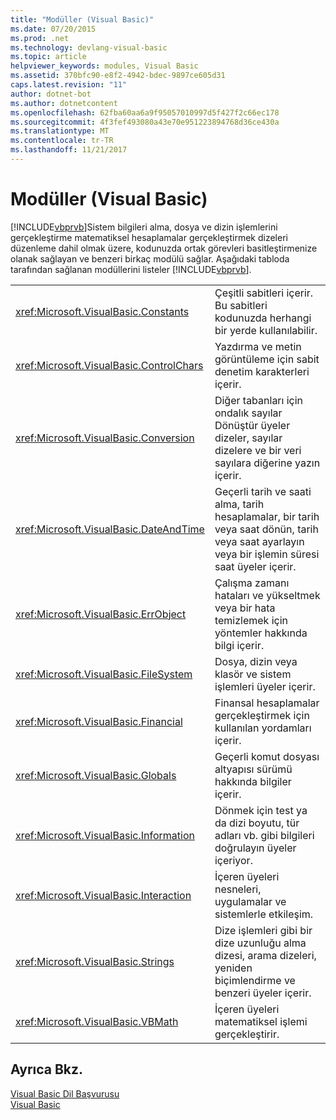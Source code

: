 ```yaml
---
title: "Modüller (Visual Basic)"
ms.date: 07/20/2015
ms.prod: .net
ms.technology: devlang-visual-basic
ms.topic: article
helpviewer_keywords: modules, Visual Basic
ms.assetid: 370bfc90-e8f2-4942-bdec-9897ce605d31
caps.latest.revision: "11"
author: dotnet-bot
ms.author: dotnetcontent
ms.openlocfilehash: 62fba60aa6a9f95057010997d5f427f2c66ec178
ms.sourcegitcommit: 4f3fef493080a43e70e951223894768d36ce430a
ms.translationtype: MT
ms.contentlocale: tr-TR
ms.lasthandoff: 11/21/2017
---
```

# <a name="modules-visual-basic"></a>Modüller (Visual Basic)
[!INCLUDE[vbprvb](~/includes/vbprvb-md.md)]Sistem bilgileri alma, dosya ve dizin işlemlerini gerçekleştirme matematiksel hesaplamalar gerçekleştirmek dizeleri düzenleme dahil olmak üzere, kodunuzda ortak görevleri basitleştirmenize olanak sağlayan ve benzeri birkaç modülü sağlar. Aşağıdaki tabloda tarafından sağlanan modüllerini listeler [!INCLUDE[vbprvb](~/includes/vbprvb-md.md)].  
  
|||  
|---|---|  
|<xref:Microsoft.VisualBasic.Constants>|Çeşitli sabitleri içerir. Bu sabitleri kodunuzda herhangi bir yerde kullanılabilir.|  
|<xref:Microsoft.VisualBasic.ControlChars>|Yazdırma ve metin görüntüleme için sabit denetim karakterleri içerir.|  
|<xref:Microsoft.VisualBasic.Conversion>|Diğer tabanları için ondalık sayılar Dönüştür üyeler dizeler, sayılar dizelere ve bir veri sayılara diğerine yazın içerir.|  
|<xref:Microsoft.VisualBasic.DateAndTime>|Geçerli tarih ve saati alma, tarih hesaplamalar, bir tarih veya saat dönün, tarih veya saat ayarlayın veya bir işlemin süresi saat üyeler içerir.|  
|<xref:Microsoft.VisualBasic.ErrObject>|Çalışma zamanı hataları ve yükseltmek veya bir hata temizlemek için yöntemler hakkında bilgi içerir.|  
|<xref:Microsoft.VisualBasic.FileSystem>|Dosya, dizin veya klasör ve sistem işlemleri üyeler içerir.|  
|<xref:Microsoft.VisualBasic.Financial>|Finansal hesaplamalar gerçekleştirmek için kullanılan yordamları içerir.|  
|<xref:Microsoft.VisualBasic.Globals>|Geçerli komut dosyası altyapısı sürümü hakkında bilgiler içerir.|  
|<xref:Microsoft.VisualBasic.Information>|Dönmek için test ya da dizi boyutu, tür adları vb. gibi bilgileri doğrulayın üyeler içeriyor.|  
|<xref:Microsoft.VisualBasic.Interaction>|İçeren üyeleri nesneleri, uygulamalar ve sistemlerle etkileşim.|  
|<xref:Microsoft.VisualBasic.Strings>|Dize işlemleri gibi bir dize uzunluğu alma dizesi, arama dizeleri, yeniden biçimlendirme ve benzeri üyeler içerir.|  
|<xref:Microsoft.VisualBasic.VBMath>|İçeren üyeleri matematiksel işlemi gerçekleştirir.|  
  
## <a name="see-also"></a>Ayrıca Bkz.  
 [Visual Basic Dil Başvurusu](../../visual-basic/language-reference/index.md)  
 [Visual Basic](../../visual-basic/index.md)
